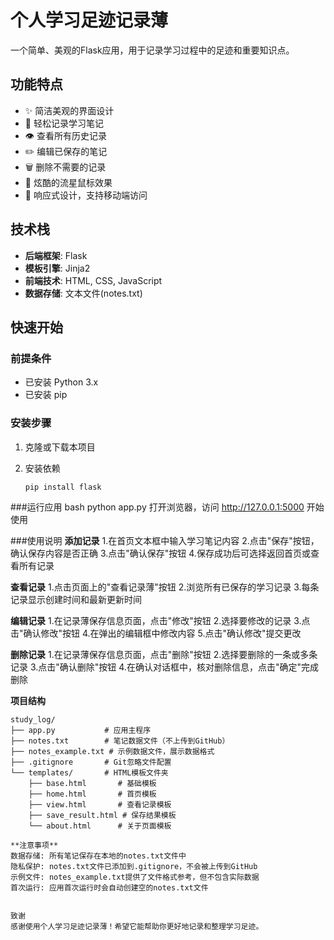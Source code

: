 # 个人学习足迹记录薄

一个简单、美观的Flask应用，用于记录学习过程中的足迹和重要知识点。

## 功能特点
- ✨ 简洁美观的界面设计
- 📝 轻松记录学习笔记
- 👁️ 查看所有历史记录
- ✏️ 编辑已保存的笔记
- 🗑️ 删除不需要的记录
- 🌟 炫酷的流星鼠标效果
- 📱 响应式设计，支持移动端访问

## 技术栈
- **后端框架**: Flask
- **模板引擎**: Jinja2
- **前端技术**: HTML, CSS, JavaScript
- **数据存储**: 文本文件(notes.txt)

## 快速开始

### 前提条件
- 已安装 Python 3.x
- 已安装 pip

### 安装步骤
1. 克隆或下载本项目

2. 安装依赖
   ```bash
   pip install flask
   
###运行应用
bash
python app.py
打开浏览器，访问 http://127.0.0.1:5000 开始使用

###使用说明
**添加记录**
1.在首页文本框中输入学习笔记内容
2.点击"保存"按钮，确认保存内容是否正确
3.点击"确认保存"按钮
4.保存成功后可选择返回首页或查看所有记录

**查看记录**
1.点击页面上的"查看记录薄"按钮
2.浏览所有已保存的学习记录
3.每条记录显示创建时间和最新更新时间

**编辑记录**
1.在记录薄保存信息页面，点击"修改"按钮
2.选择要修改的记录
3.点击"确认修改"按钮
4.在弹出的编辑框中修改内容
5.点击"确认修改"提交更改

**删除记录**
1.在记录薄保存信息页面，点击"删除"按钮
2.选择要删除的一条或多条记录
3.点击"确认删除"按钮
4.在确认对话框中，核对删除信息，点击"确定"完成删除

**项目结构**
```plainText
study_log/
├── app.py           # 应用主程序
├── notes.txt        # 笔记数据文件（不上传到GitHub）
├── notes_example.txt # 示例数据文件，展示数据格式
├── .gitignore       # Git忽略文件配置
└── templates/       # HTML模板文件夹
    ├── base.html       # 基础模板
    ├── home.html       # 首页模板
    ├── view.html       # 查看记录模板
    ├── save_result.html # 保存结果模板
    └── about.html      # 关于页面模板
    
**注意事项**
数据存储: 所有笔记保存在本地的notes.txt文件中
隐私保护: notes.txt文件已添加到.gitignore，不会被上传到GitHub
示例文件: notes_example.txt提供了文件格式参考，但不包含实际数据
首次运行: 应用首次运行时会自动创建空的notes.txt文件


致谢
感谢使用个人学习足迹记录薄！希望它能帮助你更好地记录和整理学习足迹。
